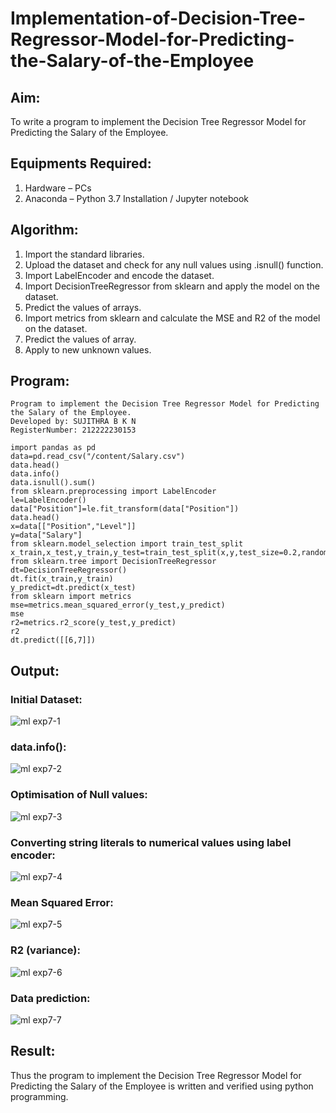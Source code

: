 # Implementation-of-Decision-Tree-Regressor-Model-for-Predicting-the-Salary-of-the-Employee

## Aim:
To write a program to implement the Decision Tree Regressor Model for Predicting the Salary of the Employee.

## Equipments Required:
1. Hardware – PCs
2. Anaconda – Python 3.7 Installation / Jupyter notebook

## Algorithm:
1. Import the standard libraries.
2. Upload the dataset and check for any null values using .isnull() function.
3. Import LabelEncoder and encode the dataset.
4. Import DecisionTreeRegressor from sklearn and apply the model on the dataset.
5. Predict the values of arrays.
6. Import metrics from sklearn and calculate the MSE and R2 of the model on the dataset.
7. Predict the values of array.
8. Apply to new unknown values. 


## Program:
```
Program to implement the Decision Tree Regressor Model for Predicting the Salary of the Employee.
Developed by: SUJITHRA B K N
RegisterNumber: 212222230153

import pandas as pd
data=pd.read_csv("/content/Salary.csv")
data.head() 
data.info()
data.isnull().sum()
from sklearn.preprocessing import LabelEncoder
le=LabelEncoder()
data["Position"]=le.fit_transform(data["Position"])
data.head()
x=data[["Position","Level"]]
y=data["Salary"]
from sklearn.model_selection import train_test_split
x_train,x_test,y_train,y_test=train_test_split(x,y,test_size=0.2,random_state=2)
from sklearn.tree import DecisionTreeRegressor
dt=DecisionTreeRegressor()
dt.fit(x_train,y_train)
y_predict=dt.predict(x_test)
from sklearn import metrics
mse=metrics.mean_squared_error(y_test,y_predict)
mse
r2=metrics.r2_score(y_test,y_predict)
r2
dt.predict([[6,7]])

```

## Output:

### Initial Dataset:
![ml exp7-1](https://github.com/Gopika-9266/Implementation-of-Decision-Tree-Regressor-Model-for-Predicting-the-Salary-of-the-Employee/assets/122762773/a1ead9c7-0191-4d1e-b063-e596edee8bf7)

### data.info():
![ml exp7-2](https://github.com/Gopika-9266/Implementation-of-Decision-Tree-Regressor-Model-for-Predicting-the-Salary-of-the-Employee/assets/122762773/3d6ebe83-e34e-4ce1-ae4d-d6db8d189cee)

### Optimisation of Null values:
![ml exp7-3](https://github.com/Gopika-9266/Implementation-of-Decision-Tree-Regressor-Model-for-Predicting-the-Salary-of-the-Employee/assets/122762773/12cf41be-09ee-46b4-8576-04bdbf8b149b)

### Converting string literals to numerical values using label encoder:
![ml exp7-4](https://github.com/Gopika-9266/Implementation-of-Decision-Tree-Regressor-Model-for-Predicting-the-Salary-of-the-Employee/assets/122762773/2f4509a8-7067-4748-8a3f-64880cf3da7e)

### Mean Squared Error:
![ml exp7-5](https://github.com/Gopika-9266/Implementation-of-Decision-Tree-Regressor-Model-for-Predicting-the-Salary-of-the-Employee/assets/122762773/41b8660a-3a2e-4753-916a-7cbb0e94b5c7)

### R2 (variance):
![ml exp7-6](https://github.com/Gopika-9266/Implementation-of-Decision-Tree-Regressor-Model-for-Predicting-the-Salary-of-the-Employee/assets/122762773/e85396b2-e9fb-4584-8457-4233d3ddd05e)

### Data prediction:
![ml exp7-7](https://github.com/Gopika-9266/Implementation-of-Decision-Tree-Regressor-Model-for-Predicting-the-Salary-of-the-Employee/assets/122762773/bc8bb3c3-abce-449f-85cd-343e08680631)

## Result:
Thus the program to implement the Decision Tree Regressor Model for Predicting the Salary of the Employee is written and verified using python programming.
